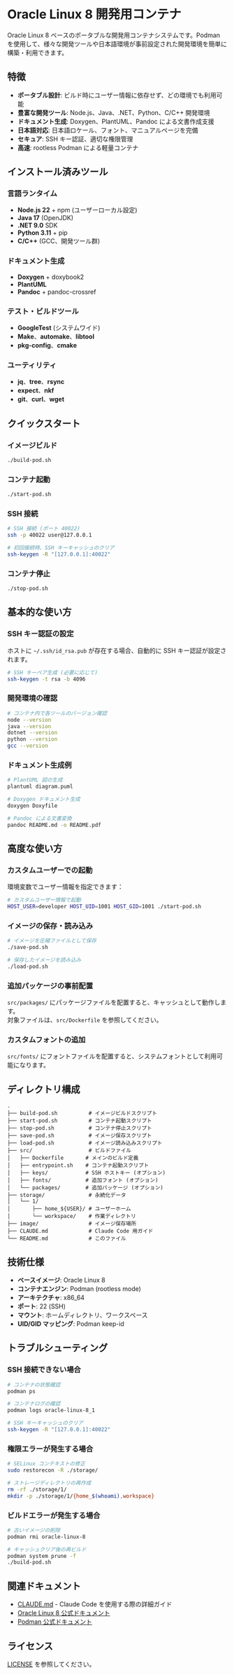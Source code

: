 # Oracle Linux 8 開発用コンテナ

Oracle Linux 8 ベースのポータブルな開発用コンテナシステムです。Podman を使用して、様々な開発ツールや日本語環境が事前設定された開発環境を簡単に構築・利用できます。

## 特徴

- **ポータブル設計**: ビルド時にユーザー情報に依存せず、どの環境でも利用可能
- **豊富な開発ツール**: Node.js、Java、.NET、Python、C/C++ 開発環境
- **ドキュメント生成**: Doxygen、PlantUML、Pandoc による文書作成支援
- **日本語対応**: 日本語ロケール、フォント、マニュアルページを完備
- **セキュア**: SSH キー認証、適切な権限管理
- **高速**: rootless Podman による軽量コンテナ

## インストール済みツール

### 言語ランタイム

- **Node.js 22** + npm (ユーザーローカル設定)
- **Java 17** (OpenJDK)
- **.NET 9.0** SDK
- **Python 3.11** + pip
- **C/C++** (GCC、開発ツール群)

### ドキュメント生成

- **Doxygen** + doxybook2
- **PlantUML**
- **Pandoc** + pandoc-crossref

### テスト・ビルドツール

- **GoogleTest** (システムワイド)
- **Make**、**automake**、**libtool**
- **pkg-config**、**cmake**

### ユーティリティ

- **jq**、**tree**、**rsync**
- **expect**、**nkf**
- **git**、**curl**、**wget**

## クイックスタート

### イメージビルド

```bash
./build-pod.sh
```

### コンテナ起動

```bash
./start-pod.sh
```

### SSH 接続

```bash
# SSH 接続 (ポート 40022)
ssh -p 40022 user@127.0.0.1

# 初回接続時、SSH キーキャッシュのクリア
ssh-keygen -R "[127.0.0.1]:40022"
```

### コンテナ停止

```bash
./stop-pod.sh
```

## 基本的な使い方

### SSH キー認証の設定

ホストに `~/.ssh/id_rsa.pub` が存在する場合、自動的に SSH キー認証が設定されます。

```bash
# SSH キーペア生成 (必要に応じて)
ssh-keygen -t rsa -b 4096
```

### 開発環境の確認

```bash
# コンテナ内で各ツールのバージョン確認
node --version
java --version
dotnet --version
python --version
gcc --version
```

### ドキュメント生成例

```bash
# PlantUML 図の生成
plantuml diagram.puml

# Doxygen ドキュメント生成
doxygen Doxyfile

# Pandoc による文書変換
pandoc README.md -o README.pdf
```

## 高度な使い方

### カスタムユーザーでの起動

環境変数でユーザー情報を指定できます：

```bash
# カスタムユーザー情報で起動
HOST_USER=developer HOST_UID=1001 HOST_GID=1001 ./start-pod.sh
```

### イメージの保存・読み込み

```bash
# イメージを圧縮ファイルとして保存
./save-pod.sh

# 保存したイメージを読み込み
./load-pod.sh
```

### 追加パッケージの事前配置

`src/packages/` にパッケージファイルを配置すると、キャッシュとして動作します。  
対象ファイルは、`src/Dockerfile` を参照してください。

### カスタムフォントの追加

`src/fonts/` にフォントファイルを配置すると、システムフォントとして利用可能になります。

## ディレクトリ構成

```text
.
├── build-pod.sh          # イメージビルドスクリプト
├── start-pod.sh          # コンテナ起動スクリプト
├── stop-pod.sh           # コンテナ停止スクリプト
├── save-pod.sh           # イメージ保存スクリプト
├── load-pod.sh           # イメージ読み込みスクリプト
├── src/                  # ビルドファイル
│   ├── Dockerfile       # メインのビルド定義
│   ├── entrypoint.sh    # コンテナ起動スクリプト
│   ├── keys/            # SSH ホストキー (オプション)
│   ├── fonts/           # 追加フォント (オプション)
│   └── packages/        # 追加パッケージ (オプション)
├── storage/              # 永続化データ
│   └── 1/
│       ├── home_${USER}/ # ユーザーホーム
│       └── workspace/    # 作業ディレクトリ
├── image/                # イメージ保存場所
├── CLAUDE.md             # Claude Code 用ガイド
└── README.md             # このファイル
```

## 技術仕様

- **ベースイメージ**: Oracle Linux 8
- **コンテナエンジン**: Podman (rootless mode)
- **アーキテクチャ**: x86_64
- **ポート**: 22 (SSH)
- **マウント**: ホームディレクトリ、ワークスペース
- **UID/GID マッピング**: Podman keep-id

## トラブルシューティング

### SSH 接続できない場合

```bash
# コンテナの状態確認
podman ps

# コンテナログの確認
podman logs oracle-linux-8_1

# SSH キーキャッシュのクリア
ssh-keygen -R "[127.0.0.1]:40022"
```

### 権限エラーが発生する場合

```bash
# SELinux コンテキストの修正
sudo restorecon -R ./storage/

# ストレージディレクトリの再作成
rm -rf ./storage/1/
mkdir -p ./storage/1/{home_$(whoami),workspace}
```

### ビルドエラーが発生する場合

```bash
# 古いイメージの削除
podman rmi oracle-linux-8

# キャッシュクリア後の再ビルド
podman system prune -f
./build-pod.sh
```

## 関連ドキュメント

- [CLAUDE.md](CLAUDE.md) - Claude Code を使用する際の詳細ガイド
- [Oracle Linux 8 公式ドキュメント](https://docs.oracle.com/en/operating-systems/oracle-linux/8/)
- [Podman 公式ドキュメント](https://podman.io/docs)

## ライセンス

[LICENSE](./LICENSE) を参照してください。
